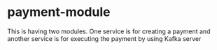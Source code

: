 # payment-module
This is having two modules. One service is for creating a payment and another service is for executing the payment by using Kafka server
